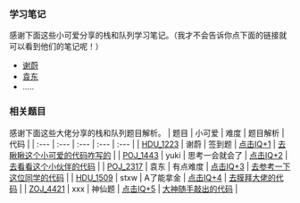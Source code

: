 ### 学习笔记
感谢下面这些小可爱分享的栈和队列学习笔记。（我才不会告诉你点下面的链接就可以看到他们的笔记呢！）
- [谢蔚](./学习笔记/谢蔚/readme.md)
- [袁东](./学习笔记/袁东/readme.md)
- .....

### 相关题目
感谢下面这些大佬分享的栈和队列题目解析。
| 题目 | 小可爱 | 难度 | 题目解析 | 代码 |
| :--- | :--- | :--- | :--- | :--- |
| [HDU_1223](./题目/HDU_1223_谢蔚/readme.md) | 谢蔚 | 签到题 | [点击IQ+1](./题目/HDU_1223_谢蔚/1_题目解析.md) | [去瞅瞅这个小可爱的代码咋写的](./题目/HDU_1223_谢蔚/main.cpp) |
| [POJ_1443](./题目/POJ_1443_yuki/readme.md) | yuki | 思考一会就会了 | [点击IQ+2](./题目/POJ_1443_yuki/3_题目解析.md) | [去看看这个小伙伴的代码](./题目/POJ_1443_yuki/3_参考代码.cpp) |
| [POJ_2317](./题目/POJ_2317_袁东/readme.md) | 袁东 | 有点难度 | [点击IQ+3](./题目/POJ_2317_袁东/7_题目解析.md) | [去参考一下这位同学的代码](./题目/POJ_2317_袁东/main.cpp) |
| [HDU_1509](./题目/HDU_1509_stxw/readme.md) | stxw | A了能拿金 | [点击IQ+4](./题目/HDU_1509_stxw/6_题目解析.md) | [去膜拜大佬的代码](./题目/HDU_1509_stxw/6_参考代码.cpp) |
| [ZOJ_4421](./题目/ZOJ_4421_xxx/readme.md) | xxx | 神仙题 | [点击IQ+5](./题目/ZOJ_4421_xxx/5_题目解析.md) | [大神随手敲出的代码](./题目/ZOJ_4421_xxx/5_参考代码.cpp) |
